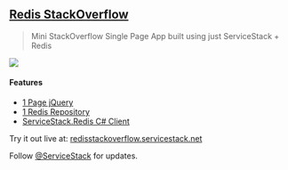## [Redis StackOverflow](https://github.com/NetCoreApps/RedisStackOverflow)

> Mini StackOverflow Single Page App built using just ServiceStack + Redis

[![](https://raw.githubusercontent.com/ServiceStack/Assets/master/img/livedemos/redisstackoverflow.png)](http://redisstackoverflow.servicestack.net)

#### Features

 - [1 Page jQuery](https://github.com/NetCoreApps/RedisStackOverflow/blob/master/src/RedisStackOverflow/wwwroot/default.htm)
 - [1 Redis Repository](https://github.com/NetCoreApps/RedisStackOverflow/blob/master/src/RedisStackOverflow.ServiceInterface/IRepository.cs)
 - [ServiceStack.Redis C# Client](https://github.com/ServiceStack/ServiceStack.Redis)

Try it out live at: [redisstackoverflow.servicestack.net](http://redisstackoverflow.servicestack.net)

Follow [@ServiceStack](http://twitter.com) for updates.
